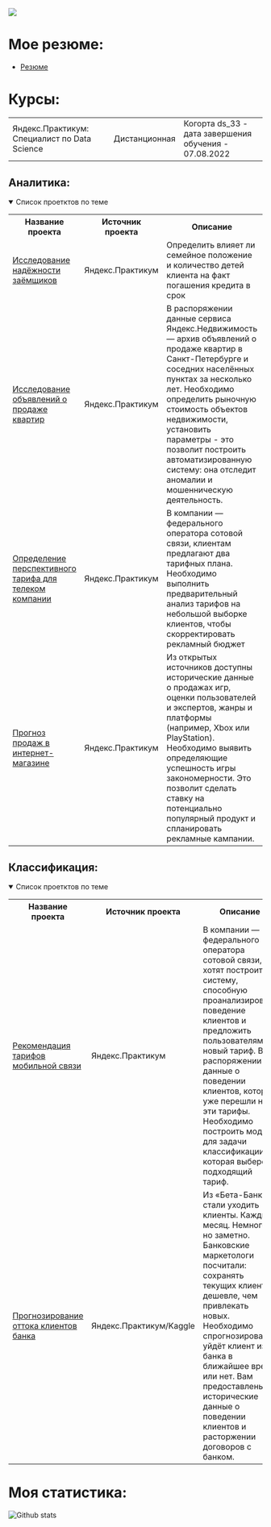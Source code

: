 ![](https://komarev.com/ghpvc/?username=ialeksph&style=plastic&label=profile+views&color=orange)

<!--
**ialeksph/ialeksph** is a ✨ _special_ ✨ repository because its `README.md` (this file) appears on your GitHub profile.

Here are some ideas to get you started:

- 🔭 I’m currently working on ...
- 🌱 I’m currently learning ...
- 👯 I’m looking to collaborate on ...
- 🤔 I’m looking for help with ...
- 💬 Ask me about ...
- 📫 How to reach me: ...
- 😄 Pronouns: ...
- ⚡ Fun fact: ...
-->


# Мое резюме:
 - [Резюме](https://github.com/ialeksph/ialeksph/blob/main/Phaizov_Aleksandr_CV.pdf)


# Курсы:
<table>
<tr>

<tr>
  <td>Яндекс.Практикум: Специалист по Data Science</a></td>
  <td>Дистанционная</td>
  <td>Когорта ds_33 - дата завершения обучения - 07.08.2022</td>
</tr> 
</table>
</details>




## Аналитика:
<details open>
  <summary>Список проетктов по теме</summary>
<table>
<tr>
  <th>Название проекта</th>
  <th>Источник проекта</th>
  <th>Описание</th>
  <th>Статус проекта</th>
</tr> 
  
<tr>
  <td><a href = "https://github.com/ialeksph/Data-preparation-for-credit-scoring">Исследование надёжности заёмщиков</a></td>
  <td>Яндекс.Практикум</td>
  <td>Определить влияет ли семейное положение и количество детей клиента на факт погашения кредита в срок</td>
  <td>Завершен</td>
</tr>

<tr>
  <td><a href = "https://github.com/ialeksph/Data-preparation-and-visualize-for-estate-market">Исследование объявлений о продаже квартир</a></td>
  <td>Яндекс.Практикум</td>
  <td>В распоряжении данные сервиса Яндекс.Недвижимость — архив объявлений о продаже квартир в Санкт-Петербурге и соседних населённых пунктах за несколько лет. Необходимо определить рыночную стоимость объектов недвижимости, установить параметры - это позволит построить автоматизированную систему: она отследит аномалии и мошенническую деятельность.</td>
  <td>Завершен</td>
</tr>

<tr>
  <td><a href = "https://github.com/ialeksph/Mobile-tariffs-analysis">Определение перспективного тарифа для телеком компании</a></td>
  <td>Яндекс.Практикум</td>
  <td>В компании — федерального оператора сотовой связи, клиентам предлагают два тарифных плана. Необходимо выполнить предварительный анализ тарифов на небольшой выборке клиентов, чтобы скорректировать рекламный бюджет</td>
  <td>Завершен</td>
</tr>

<tr>
  <td><a href = "https://github.com/ialeksph/Game-market-analysis">Прогноз продаж в интернет-магазине</a></td>
  <td>Яндекс.Практикум</td>
  <td>Из открытых источников доступны исторические данные о продажах игр, оценки пользователей и экспертов, жанры и платформы (например, Xbox или PlayStation). Необходимо выявить определяющие успешность игры закономерности. Это позволит сделать ставку на потенциально популярный продукт и спланировать рекламные кампании.</td>
  <td>Завершен</td>
</tr>
 

 
</table>
</details>



## Классификация:

<details open>
  <summary>Список проетктов по теме</summary>
<table>
<tr>
  <th>Название проекта</th>
  <th>Источник проекта</th>
  <th>Описание</th>
  <th>Статус проекта</th>
</tr> 
  
<tr>
  <td><a href = "https://github.com/ialeksph/Tariffs-recommendation">Рекомендация тарифов мобильной связи</a></td>
  <td>Яндекс.Практикум</td>
  <td>В компании — федерального оператора сотовой связи, хотят построить систему, способную проанализировать поведение клиентов и предложить пользователям новый тариф. В распоряжении данные о поведении клиентов, которые уже перешли на эти тарифы. Необходимо построить модель для задачи классификации, которая выберет подходящий тариф.</td>
  <td>Завершен</td>
</tr>
 
<tr>
  <td><a href = "https://github.com/ialeksph/Churn-prediction">Прогнозирование оттока клиентов банка</a></td>
  <td>Яндекс.Практикум/Kaggle</td>
  <td>Из «Бета-Банка» стали уходить клиенты. Каждый месяц. Немного, но заметно. Банковские маркетологи посчитали: сохранять текущих клиентов дешевле, чем привлекать новых. Необходимо спрогнозировать, уйдёт клиент из банка в ближайшее время или нет. Вам предоставлены исторические данные о поведении клиентов и расторжении договоров с банком.</td>
  <td>Завершен</td>
</tr>
 
</table>
</details>





# Моя статистика: 
![Github stats](https://github-readme-stats.vercel.app/api?username=ialeksph&show_icons=true&&hide=issues,contribs)
